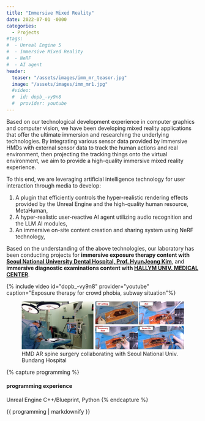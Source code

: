 ```yaml
---
title: "Immersive Mixed Reality"
date: 2022-07-01 -0000
categories:
  - Projects
#tags:
#  - Unreal Engine 5
#  - Immersive Mixed Reality
#  - NeRF
#  - AI agent
header:
  teaser: "/assets/images/imm_mr_teasor.jpg"
  image: "/assets/images/imm_mr1.jpg"
  #video:
  #  id: dopb_-vy9n8
  #  provider: youtube
---
```

Based on our technological development experience in computer graphics and computer vision, we have been developing mixed reality applications that offer the ultimate immersion and researching the underlying technologies. By integrating various sensor data provided by immersive HMDs with external sensor data to track the human actions and real environment, then projecting the tracking things onto the virtual environment, we aim to provide a high-quality immersive mixed reality experience.

To this end, we are leveraging artificial intelligence technology for user interaction through media to develop:

1. A plugin that efficiently controls the hyper-realistic rendering effects provided by the Unreal Engine and the high-quality human resource, MetaHuman,
2. A hyper-realistic user-reactive AI agent utilizing audio recognition and the LLM AI modules,
3. An immersive on-site content creation and sharing system using NeRF technology,

Based on the understanding of the above technologies, our laboratory has been conducting projects for **immersive exposure therapy content with [Seoul National University Dental Hospital, Prof. HyunJeong Kim](https://dentbio.snu.ac.kr/research/lab/dal/)**, and **immersive diagnostic examinations content with [HALLYM UNIV. MEDICAL CENTER](https://research.hallym.or.kr/hallym_hit/hallymuniv_sub.asp?screen=ptm140)**.

{% include video id="dopb_-vy9n8" provider="youtube" caption="Exposure therapy for crowd phobia, subway situation"%}

<figure>
	<img src="/assets/images/imm_mr2.jpg">
  <figcaption>HMD AR spine surgery collaborating with Seoul National Univ. Bundang Hospital</figcaption>
</figure>

{% capture programming %}
#### programming experience
Unreal Engine C++/Blueprint, Python
{% endcapture %}

<div class="notice">{{ programming | markdownify }}</div>
